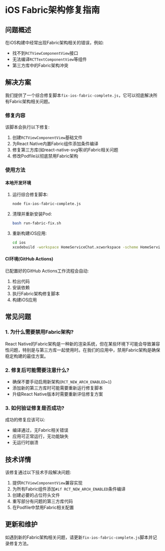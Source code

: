 # iOS Fabric架构修复指南

## 问题概述

在iOS构建中经常出现Fabric架构相关的错误，例如:
- 找不到`RCTViewComponentView`接口
- 无法编译`RCTTextComponentView`等组件
- 第三方库中的Fabric架构冲突

## 解决方案

我们提供了一个综合修复脚本`fix-ios-fabric-complete.js`，它可以彻底解决所有Fabric架构相关问题。

### 修复内容

该脚本会执行以下修复:

1. 创建`RCTViewComponentView`基础文件
2. 为React Native内置Fabric组件添加条件编译
3. 修复第三方库(如react-native-svg等)的Fabric相关问题
4. 修改Podfile以彻底禁用Fabric架构

### 使用方法

#### 本地开发环境

1. 运行综合修复脚本:
   ```bash
   node fix-ios-fabric-complete.js
   ```

2. 清理并重新安装Pod:
   ```bash
   bash run-fabric-fix.sh
   ```
   
3. 重新构建iOS应用:
   ```bash
   cd ios
   xcodebuild -workspace HomeServiceChat.xcworkspace -scheme HomeServiceChat archive
   ```

#### CI环境(GitHub Actions)

已配置好的GitHub Actions工作流程会自动:
1. 检出代码
2. 安装依赖
3. 执行Fabric架构修复脚本
4. 构建iOS应用

## 常见问题

### 1. 为什么需要禁用Fabric架构?

React Native的Fabric架构是一种新的渲染系统，但在某些环境下可能会导致兼容性问题，特别是与第三方库一起使用时。在我们的应用中，禁用Fabric架构是确保稳定构建的最佳方案。

### 2. 修复后可能需要注意什么?

- 确保不要手动启用新架构(`RCT_NEW_ARCH_ENABLED=1`)
- 添加新的第三方库时可能需要重新运行修复脚本
- 升级React Native版本时需要重新评估修复方案

### 3. 如何验证修复是否成功?

成功的修复应该可以:
- 编译通过，无Fabric相关错误
- 应用可正常运行，无功能缺失
- 无运行时崩溃

## 技术详情

该修复通过以下技术手段解决问题:

1. 提供`RCTViewComponentView`兼容实现
2. 为所有Fabric组件添加`#if RCT_NEW_ARCH_ENABLED`条件编译
3. 创建必要的占位符头文件
4. 重写部分有问题的第三方库代码
5. 在Podfile中禁用Fabric相关配置

## 更新和维护

如遇到新的Fabric架构相关问题，请更新`fix-ios-fabric-complete.js`脚本并记录修复方法。 